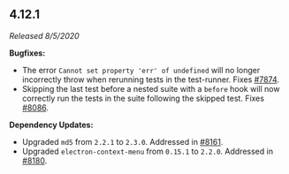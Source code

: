 ## 4.12.1

_Released 8/5/2020_

**Bugfixes:**

- The error `Cannot set property 'err' of undefined` will no longer incorrectly
  throw when rerunning tests in the test-runner. Fixes
  [#7874](https://github.com/cypress-io/cypress/issues/7874).
- Skipping the last test before a nested suite with a `before` hook will now
  correctly run the tests in the suite following the skipped test. Fixes
  [#8086](https://github.com/cypress-io/cypress/issues/8086).

**Dependency Updates:**

- Upgraded `md5` from `2.2.1` to `2.3.0`. Addressed in
  [#8161](https://github.com/cypress-io/cypress/pull/8161).
- Upgraded `electron-context-menu` from `0.15.1` to `2.2.0`. Addressed in
  [#8180](https://github.com/cypress-io/cypress/pull/8180).
